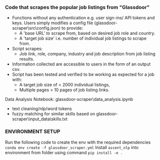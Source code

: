 ### Code that scrapes the popular job listings from "Glassdoor"
* Functions without any authentication e.g. user sign-ins/ API tokens and keys. Users simply modifies a config file (glassdoor-scraper\src\config.json) to provide: 
   - A 'base URL' to scrape from, based on desired job role and country.
   - A 'target job size' i.e. number of individual job listings to scrape from.
* Script scrapes:
   - Job link, role, company, industry and job description from job listing results. 
* Information collected are accessible to users in the form of an output csv.
* Script has been tested and verified to be working as expected for a job with: 
   - A target job size of < 2000 individual listings, 
   - Multiple pages > 10 pages of job listing links.

Data Analysis Notebook: glassdoor-scraper\data_analysis.ipynb
* text cleaning/nlp/word tokens 
* fuzzy matching for similar skills based on glassdoor-scraper\input_data\skills.txt 


### ENVIRONMENT SETUP
Run the following code to create the env with the required dependencies 
 `conda env create -f glassdoor_scraper.yml`
 Install `ascent_nlp` into environment from folder using command `pip install -e .`